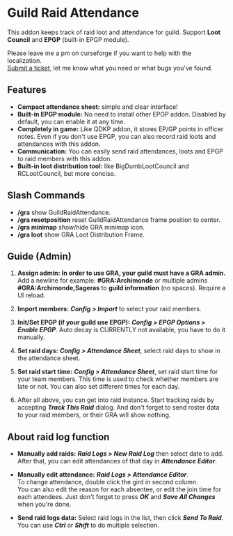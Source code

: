 # **Guild Raid Attendance**

This addon keeps track of raid loot and attendance for guild. Support **Loot Council** and **EPGP** (built-in EPGP module).

Please leave me a pm on curseforge if you want to help with the localization.</br>
[Submit a ticket](https://github.com/enderneko/GuildRaidAttendance/issues), let me know what you need or what bugs you've found.

## Features

- **Compact attendance sheet:** simple and clear interface!
- **Built-in EPGP module:** No need to install other EPGP addon. Disabled by default, you can enable it at any time.
- **Completely in game:** Like QDKP addon, it stores EP/GP points in officer notes. Even if you don't use EPGP, you can also record raid loots and attendances with this addon.
- **Communication:** You can easily send raid attendances, loots and EPGP to raid members with this addon.
- **Built-in loot distribution tool:** like BigDumbLootCouncil and RCLootCouncil, but more concise.

## Slash Commands

- **/gra** show GuildRaidAttendance.
- **/gra resetposition** reset GuildRaidAttendance frame position to center.
- **/gra minimap** show/hide GRA minimap icon.
- **/gra loot** show GRA Loot Distribution Frame.

## Guide (Admin)

1. **Assign admin:** **In order to use GRA, your guild must have a GRA admin.**  
Add a newline for example: **#GRA:Archimonde** or multiple admins **#GRA:Archimonde,Sageras** to **guild information** (no spaces). Require a UI reload.

2. **Import members:** ***Config > Import*** to select your raid members.

3. **Init/Set EPGP (if your guild use EPGP):** ***Config > EPGP Options > Enable EPGP***. Auto decay is CURRENTLY not available, you have to do it manually.

4. **Set raid days:** ***Config > Attendance Sheet***, select raid days to show in the attendance sheet.

5. **Set raid start time:** ***Config > Attendance Sheet***, set raid start time for your team members. This time is used to check whether members are late or not. You can also set different times for each day.

6. After all above, you can get into raid instance. Start tracking raids by accepting ***Track This Raid*** dialog. And don't forget to send roster data to your raid members, or their GRA will show nothing.

## About raid log function

- **Manually add raids:** ***Raid Logs > New Raid Log*** then select date to add. After that, you can edit attendances of that day in ***Attendance Editor***.

- **Manually edit attendance:** ***Raid Logs > Attendance Editor***.</br>To change attendance, double click the gird in second column.</br>You can also edit the reason for each absentee, or edit the join time for each attendees. Just don't forget to press ***OK*** and ***Save All Changes*** when you're done.

- **Send raid logs data:** Select raid logs in the list, then click ***Send To Raid***. You can use ***Ctrl*** or ***Shift*** to do multiple selection.